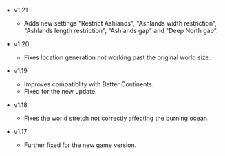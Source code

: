 - v1.21
  - Adds new settings "Restrict Ashlands", "Ashlands width restriction", "Ashlands length restriction", "Ashlands gap" and "Deep North gap".

- v1.20
  - Fixes location generation not working past the original world size.

- v1.19
  - Improves compatiblity with Better Continents.
  - Fixed for the new update.

- v1.18
  - Fixes the world stretch not correctly affecting the burning ocean.

- v1.17
  - Further fixed for the new game version.
